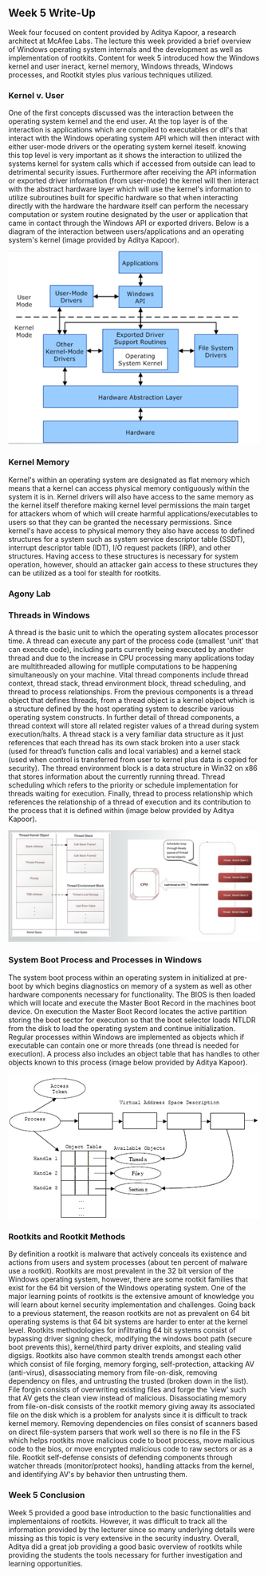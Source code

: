 ## Week 5 Write-Up
Week four focused on content provided by Aditya Kapoor, a research architect at McAfee Labs. The lecture this week provided a brief overview of Windows operating system internals and the development as well as implementation of rootkits. Content for week 5 introduced how the Windows kernel and user ineract, kernel memory, Windows threads, Windows processes, and Rootkit styles plus various techniques utilized. 

### Kernel v. User
One of the first concepts discussed was the interaction between the operating system kernel and the end user. At the top layer is of the interaction is applications which are compiled to executables or dll's that interact with the Windows operating system API which will then interact with either user-mode drivers or the operating system kernel iteself. knowing this top level is very important as it shows the interaction to utilized the systems kernel for system calls which if accessed from outside can lead to detrimental security issues. Furthermore after receiving the API information or exported driver information (from user-mode) the kernel will then interact with the abstract hardware layer which will use the kernel's information to utilize subroutines built for specific hardware so that when interacting directly with the hardware the hardware itself can perform the necessary computation or system routine designated by the user or application that came in contact through the Windows API or exported drivers. Below is a diagram of the interaction between users/applications and an operating system's kernel (image provided by Aditya Kapoor).

<img src="KernelvUser.png" alt="" class="inline"/>


### Kernel Memory
Kernel's within an operating system are designated as flat memory which means that a kernel can access physical memory contiguously within the system it is in. Kernel drivers will also have access to the same memory as the kernel itself therefore making kernel level permissions the main target for attackers whom of which will create harmful applications/executables to users so that they can be granted the necessary permissions. Since kernel's have access to physical memory they also have access to defined structures for a system such as system service descriptor table (SSDT), interrupt descriptor table (IDT), I/O request packets (IRP), and other structures. Having access to these structures is necessary for system operation, however, should an attacker gain access to these structures they can be utilized as a tool for stealth for rootkits. 

### Agony Lab


### Threads in Windows
A thread is the basic unit to which the operating system allocates processor time. A thread can execute any part of the process code (smallest 'unit' that can execute code), including parts currently being executed by another thread and due to the increase in CPU processing many applications today are multithreaded allowing for mutliple computations to be happening simultaneously on your machine. Vital thread components include thread context, thread stack, thread environment block, thread scheduling, and thread to process relationships. From the previous components is a thread object that defines threads, from a thread object is a kernel object which is a structure defined by the host operating system to describe various operating system constructs. In further detail of thread components, a thread context will store all related register values of a thread during system execution/halts. A thread stack is a very familiar data structure as it just references that each thread has its own stack broken into a user stack (used for thread’s function calls and local variables) and a kernel stack (used when control is transferred from user to kernel plus data is copied for security). The thread environment block is a data structure in Win32 on x86 that stores information about the currently running thread. Thread scheduling which refers to the priority or schedule implementation for threads waiting for execution. Finally, thread to process relationship which references the relationship of a thread of execution and its contribution to the process that it is defined within (image below provided by Aditya Kapoor).

<img src="Thread.png" alt="" class="inline"/>


### System Boot Process and Processes in Windows
The system boot process within an operating system in initialized at pre-boot by which begins diagnostics on memory of a system as well as other hardware components necessary for functionality. The BIOS is then loaded which will locate and execute the Master Boot Record in the machines boot device. On execution the Master Boot Record locates the active partition storing the boot sector for execution so that the boot selector loads NTLDR from the disk to load the operating system and continue initialization. Regular processes within Windows are implemented as objects which if executable can contain one or more threads (one thread is needed for execution). A process also includes an object table that has handles to other objects known to this process (image below provided by Aditya Kapoor). 

<img src="Process.png" alt="" class="inline"/>


### Rootkits and Rootkit Methods
By definition a rootkit is malware that actively conceals its existence and actions from users and system processes (about ten percent of malware use a rootkit). Rootkits are most prevalent in the 32 bit version of the Windows operating system, however, there are some rootkit families that exist for the 64 bit version of the Windows operating system. One of the major learning points of rootkits is the extensive amount of knowledge you will learn about kernel security implementation and challenges. Going back to a previous statement, the reason rootkits are not as prevalent on 64 bit operating systems is that 64 bit systems are harder to enter at the kernel level. Rootkits methodologies for infiltrating 64 bit systems consist of bypassing driver signing check, modifying the windows boot path (secure boot prevents this), kernel/third party driver exploits, and stealing valid digsigs. Rootkits also have common stealth trends amongst each other which consist of file forging, memory forging, self-protection, attacking AV (anti-virus), disassociating memory from file-on-disk, removing dependency on files, and untrusting the trusted (broken down in the list). File forgin consists of overwriting existing files and forge the ‘view’ such that AV gets the clean view instead of malicious. Disassociating memory from file-on-disk consists of the rootkit memory giving away its associated file on the disk which is a problem for analysts since it is difficult to track kernel memory. Removing dependencies on files consist of scanners based on direct file-system parsers that work well so there is no file in the FS which helps rootkits move malicious code to boot process, move malicious code to the bios, or move encrypted malicious code to raw sectors or as a file. Rootkit self-defense consists of defending components through watcher threads (monitor/protect hooks), handling attacks from the kernel, and identifying AV's by behavior then untrusting them.  
 

### Week 5 Conclusion
Week 5 provided a good base introduction to the basic functionalities and implementaions of rootkits. However, it was difficult to track all the information provided by the lecturer since so many underlying details were missing as this topic is very extensive in the security industry. Overall, Aditya did a great job providing a good basic overview of rootkits while providing the students the tools necessary for further investigation and learning opportunities.  

